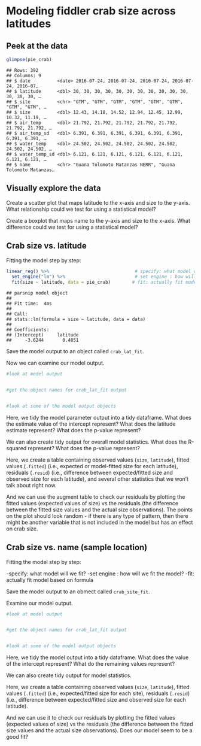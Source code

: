 Modeling fiddler crab size across latitudes
================

## Peek at the data

``` r
glimpse(pie_crab)
```

    ## Rows: 392
    ## Columns: 9
    ## $ date          <date> 2016-07-24, 2016-07-24, 2016-07-24, 2016-07-24, 2016-07…
    ## $ latitude      <dbl> 30, 30, 30, 30, 30, 30, 30, 30, 30, 30, 30, 30, 30, 30, …
    ## $ site          <chr> "GTM", "GTM", "GTM", "GTM", "GTM", "GTM", "GTM", "GTM", …
    ## $ size          <dbl> 12.43, 14.18, 14.52, 12.94, 12.45, 12.99, 10.32, 11.19, …
    ## $ air_temp      <dbl> 21.792, 21.792, 21.792, 21.792, 21.792, 21.792, 21.792, …
    ## $ air_temp_sd   <dbl> 6.391, 6.391, 6.391, 6.391, 6.391, 6.391, 6.391, 6.391, …
    ## $ water_temp    <dbl> 24.502, 24.502, 24.502, 24.502, 24.502, 24.502, 24.502, …
    ## $ water_temp_sd <dbl> 6.121, 6.121, 6.121, 6.121, 6.121, 6.121, 6.121, 6.121, …
    ## $ name          <chr> "Guana Tolomoto Matanzas NERR", "Guana Tolomoto Matanzas…

## Visually explore the data

Create a scatter plot that maps latitude to the x-axis and size to the
y-axis. What relationship could we test for using a statistical model?

Create a boxplot that maps name to the y-axis and size to the x-axis.
What difference could we test for using a statistical model?

## Crab size vs. latitude

Fitting the model step by step:

``` r
linear_reg() %>%                                # specify: what model will we fit?
  set_engine("lm") %>%                          # set engine : how will we fit the model?
  fit(size ~ latitude, data = pie_crab)        # fit: actually fit model based on formula
```

    ## parsnip model object
    ## 
    ## Fit time:  4ms 
    ## 
    ## Call:
    ## stats::lm(formula = size ~ latitude, data = data)
    ## 
    ## Coefficients:
    ## (Intercept)     latitude  
    ##     -3.6244       0.4851

Save the model output to an object called `crab_lat_fit`.

Now we can examine our model output.

``` r
#look at model output


#get the object names for crab_lat_fit output


#look at some of the model output objects 
```

Here, we tidy the model parameter output into a tidy dataframe. What
does the estimate value of the intercept represent? What does the
latitude estimate represent? What does the p-value represent?

We can also create tidy output for overall model statistics. What does
the R-squared represent? What does the p-value represent?

Here, we create a table containing observed values (`size`, `latitude`),
fitted values (`.fitted`) (i.e., expected or model-fitted size for each
latitude), residuals (`.resid`) (i.e., difference between
expected/fitted size and observed size for each latitude), and several
other statistics that we won’t talk about right now.

And we can use the augment table to check our residuals by plotting the
fitted values (expected values of size) vs the residuals (the difference
between the fitted size values and the actual size observations). The
points on the plot should look random - if there is any type of pattern,
then there might be another variable that is not included in the model
but has an effect on crab size.

## Crab size vs. name (sample location)

Fitting the model step by step:

\-specify: what model will we fit? -set engine : how will we fit the
model? -fit: actually fit model based on formula

Save the model output to an obmect called `crab_site_fit`.

Examine our model output.

``` r
#look at model output


#get the object names for crab_lat_fit output


#look at some of the model output objects 
```

Here, we tidy the model output into a tidy dataframe. What does the
value of the intercept represent? What do the remaining values
represent?

We can also create tidy output for model statistics.

Here, we create a table containing observed values (`size`, `latitude`),
fitted values (`.fitted`) (i.e., expected/fitted size for each site),
residuals (`.resid`) (i.e., difference between expected/fitted size and
observed size for each latitude).

And we can use it to check our residuals by plotting the fitted values
(expected values of size) vs the residuals (the difference between the
fitted size values and the actual size observations). Does our model
seem to be a good fit?
